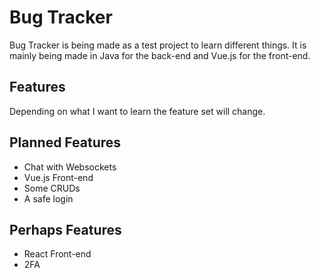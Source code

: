 # Bug Tracker

Bug Tracker is being made as a test project to learn different things.
It is mainly being made in Java for the back-end and Vue.js for the front-end.

## Features

Depending on what I want to learn the feature set will change.

## Planned Features

- Chat with Websockets
- Vue.js Front-end
- Some CRUDs
- A safe login

## Perhaps Features

- React Front-end
- 2FA
